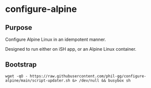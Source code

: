 # configure-alpine

## Purpose

Configure Alpine Linux in an idempotent manner.

Designed to run either on iSH app, or an Alpine Linux container.

## Bootstrap

`wget -qO - https://raw.githubusercontent.com/phil-gg/configure-alpine/main/script-updater.sh &> /dev/null && busybox sh`
